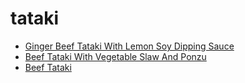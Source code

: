 # tataki

 * [Ginger Beef Tataki With Lemon Soy Dipping Sauce](index/g/ginger-beef-tataki-with-lemon-soy-dipping-sauce-103262.json)
 * [Beef Tataki With Vegetable Slaw And Ponzu](index/b/beef-tataki-with-vegetable-slaw-and-ponzu.json)
 * [Beef Tataki](index/b/beef-tataki.json)
